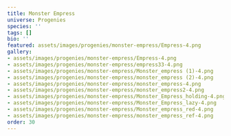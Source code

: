 ```yaml
---
title: Monster Empress
universe: Progenies
species: ''
tags: []
bio: ''
featured: assets/images/progenies/monster-empress/Empress-4.png
gallery:
- assets/images/progenies/monster-empress/Empress-4.png
- assets/images/progenies/monster-empress/empress33-4.png
- assets/images/progenies/monster-empress/Monster_empress (1)-4.png
- assets/images/progenies/monster-empress/monster_empress (2)-4.png
- assets/images/progenies/monster-empress/monster_empress-4.png
- assets/images/progenies/monster-empress/monster_empress2-4.png
- assets/images/progenies/monster-empress/Monster_Empress_holding-4.png
- assets/images/progenies/monster-empress/Monster_Empress_lazy-4.png
- assets/images/progenies/monster-empress/Monster_empress_red-4.png
- assets/images/progenies/monster-empress/monster_empress_ref-4.png
order: 30
---
```

